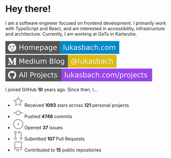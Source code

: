 # Hey there!

I am a software engineer focused on frontend development. I primarily work with TypeScript and React, and am interested in accessibility, infrastructure and architecture. Currently, I am working at GoTo in Karlsruhe.

[![Homepage](./icons/homepage.svg)](https://lukasbach.com)
[![Medium Blog](./icons/medium.svg)](https://medium.com/@lukasbach)
[![My Projects](./icons/projects.svg)](https://lukasbach.com/projects)

I joined GitHub **10** years ago. Since then, I...

- ![](./icons/star.svg) Received **1093** stars across **121** personal projects
- ![](./icons/commit.svg) Pushed **4746** commits
- ![](./icons/issues.svg) Opened **37** issues
- ![](./icons/pr.svg) Submitted **107** Pull Requests
- ![](./icons/repo.svg) Contributed to **15** public repositories
